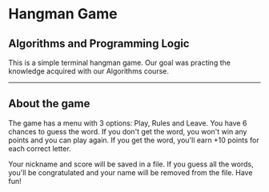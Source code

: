 <h1>Hangman Game</h1>

<h2>Algorithms and Programming Logic</h2>

<p>
  This is a simple terminal hangman game. Our goal was practing the knowledge acquired with our Algorithms course.
</p>
<hr>
<h2>About the game</h2>
<p>
  The game has a menu with 3 options: Play, Rules and Leave. You have 6 chances to guess the word. If you don't get the word, you won't win any points and you can play again. If you get the word, you'll earn +10 points for each correct letter.
</p>
<p>
  Your nickname and score will be saved in a file. If you guess all the words, you'll be congratulated and your name will be removed from the file. Have fun!
</p>
